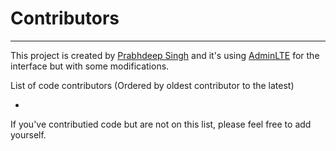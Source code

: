 # Contributors
----

This project is created by [Prabhdeep Singh](https://github.com/PrabhdeepSingh/) and it's using [AdminLTE](https://github.com/almasaeed2010/AdminLTE) for the interface but with some modifications.

List of code contributors (Ordered by oldest contributor to the latest)

-

If you've contributied code but are not on this list, please feel free to add yourself.